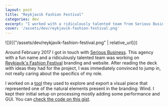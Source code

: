 ```yaml
---
layout: post
title: "Reykjavik Fashion Festival"
categories: dev
excerpt: "I worked with a ridiculously talented team from Serious Business on a tool to explore and export visuals related to one of the natural elements present in the Reykjavik's Fashion Festival brand: Wind."
cover: '/assets/dev/reykjavik-fashion-festival.png'
---
```


![]({{"/assets/dev/reykjavik-fashion-festival.png" | relative_url}})

Around February 2017 I got in touch with [Serious Business](http://seriousbusiness.agency/). This agency with a fun name and a ridiculously talented team was working on [Reykjavik's Fashion Festival](http://work.seriousbusiness.agency/rff/) branding and website. After reading the deck with ideas they had for the project, I was immediately convinced to jump in, not really caring about the specifics of my role.

I worked on a [tool](http://work.seriousbusiness.agency/rff/4/) they used to explore and export a visual piece that represented one of the natural elements present in the branding: Wind. I kept their initial setup on processing mostly adding some performance and GUI. You can [check the code on this gist](https://gist.github.com/murilopolese/3d7de2f5ef30d36737273567ff96795e).
